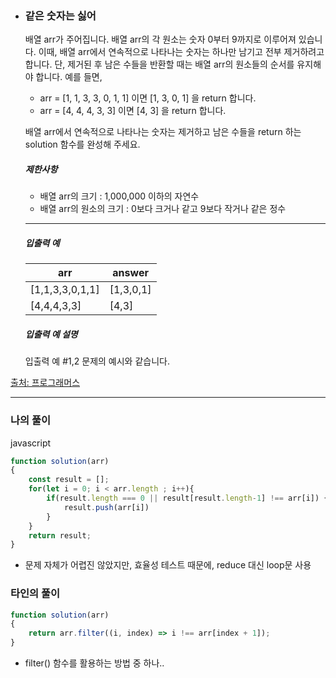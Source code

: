 - ### 같은 숫자는 싫어

  배열 arr가 주어집니다. 배열 arr의 각 원소는 숫자 0부터 9까지로 이루어져 있습니다. 이때, 배열 arr에서 연속적으로 나타나는 숫자는 하나만 남기고 전부 제거하려고 합니다. 단, 제거된 후 남은 수들을 반환할 때는 배열 arr의 원소들의 순서를 유지해야 합니다. 예를 들면,

  - arr = [1, 1, 3, 3, 0, 1, 1] 이면 [1, 3, 0, 1] 을 return 합니다.
  - arr = [4, 4, 4, 3, 3] 이면 [4, 3] 을 return 합니다.
  
  배열 arr에서 연속적으로 나타나는 숫자는 제거하고 남은 수들을 return 하는 solution 함수를 완성해 주세요.
  
  ##### 제한사항
  
  - 배열 arr의 크기 : 1,000,000 이하의 자연수
  - 배열 arr의 원소의 크기 : 0보다 크거나 같고 9보다 작거나 같은 정수
  
  ------
  
  ##### 입출력 예
  
  | arr             | answer    |
  | --------------- | --------- |
  | [1,1,3,3,0,1,1] | [1,3,0,1] |
  | [4,4,4,3,3]     | [4,3]     |
  
  ##### 입출력 예 설명
  
  입출력 예 #1,2
  문제의 예시와 같습니다.

[출처: 프로그래머스](https://programmers.co.kr/learn/courses/30/lessons/12906/solution_groups?language=javascript)

---

### 나의 풀이

javascript

```js
function solution(arr)
{
    const result = [];
    for(let i = 0; i < arr.length ; i++){
        if(result.length === 0 || result[result.length-1] !== arr[i]) {
            result.push(arr[i])
        }
    }
    return result;
}
```

- 문제 자체가 어렵진 않았지만, 효율성 테스트 때문에, reduce 대신 loop문 사용

### 타인의 풀이

```js
function solution(arr)
{
    return arr.filter((i, index) => i !== arr[index + 1]);
}
```

- filter() 함수를 활용하는 방법 중 하나.. 
